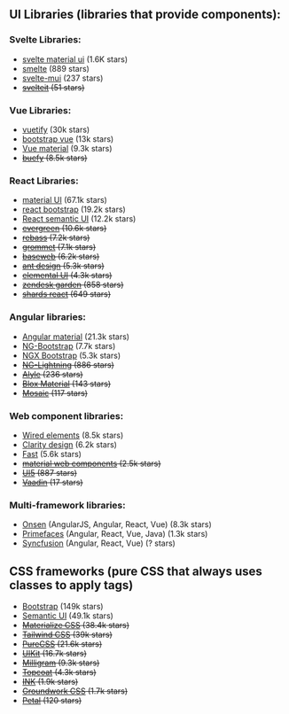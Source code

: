 ## UI Libraries (libraries that provide components):

### Svelte Libraries:

-   [svelte material ui](https://sveltematerialui.com/) (1.6K stars)
-   [smelte](https://smeltejs.com/) (889 stars)
-   [svelte-mui](https://svelte-mui.ibbf.ru/) (237 stars)
-   ~~[svelteit](https://docs.svelteit.dev/) (51 stars)~~

### Vue Libraries:

-   [vuetify](https://vuetifyjs.com/en/) (30k stars)
-   [bootstrap vue](https://bootstrap-vue.org/) (13k stars)
-   [Vue material](https://vuematerial.io/) (9.3k stars)
-   ~~[buefy](https://buefy.org/) (8.5k stars)~~

### React Libraries:

-   [material UI](https://material-ui.com/) (67.1k stars)
-   [react bootstrap](https://react-bootstrap.github.io/) (19.2k stars)
-   [React semantic UI](https://react.semantic-ui.com/) (12.2k stars)
-   ~~[evergreen](https://evergreen.segment.com/) (10.6k stars)~~
-   ~~[rebass](https://rebassjs.org/) (7.2k stars)~~
-   ~~[grommet](https://v2.grommet.io/) (7.1k stars)~~
-   ~~[baseweb](https://baseweb.design/) (6.2k stars)~~
-   ~~[ant design](https://ant.design/) (5.3k stars)~~
-   ~~[elemental UI](http://elemental-ui.com/home) (4.3k stars)~~
-   ~~[zendesk garden](https://garden.zendesk.com/) (858 stars)~~
-   ~~[shards react](https://designrevision.com/docs/shards-react/getting-started) (649 stars)~~

### Angular libraries:

-   [Angular material](https://material.angular.io/) (21.3k stars)
-   [NG-Bootstrap](https://ng-bootstrap.github.io/#/home) (7.7k stars)
-   [NGX Bootstrap](https://valor-softw2are.com/ngx-bootstrap/#/) (5.3k stars)
-   ~~[NG-Lightning](https://ng-lightning.github.io/ng-lightning/#/) (886 stars)~~
-   ~~[Alyle](https://alyle.io/) (236 stars)~~
-   ~~[Blox Material](https://material.src.zone/) (143 stars)~~
-   ~~[Mosaic](https://mosaic.ptsecurity.com/button/overview) (117 stars)~~

### Web component libraries:

-   [Wired elements](https://wiredjs.com/) (8.5k stars)
-   [Clarity design](https://clarity.design/) (6.2k stars)
-   [Fast](https://www.fast.design/) (5.6k stars)
-   ~~[material web components](https://github.com/material-components/material-components-web-components) (2.5k stars)~~
-   ~~[UI5](https://sap.github.io/ui5-webcomponents/) (887 stars)~~
-   ~~[Vaadin](https://vaadin.com/) (17 stars)~~

### Multi-framework libraries:

-   [Onsen](https://onsen.io/) (AngularJS, Angular, React, Vue) (8.3k stars)
-   [Primefaces](https://www.primefaces.org/) (Angular, React, Vue, Java) (1.3k stars)
-   [Syncfusion](https://www.syncfusion.com/) (Angular, React, Vue) (? stars)

## CSS frameworks (pure CSS that always uses classes to apply tags)

-   [Bootstrap](https://getbootstrap.com/) (149k stars)
-   [Semantic UI](https://semantic-ui.com/) (49.1k stars)
-   ~~[Materialize CSS](https://materializecss.com/) (38.4k stars)~~
-   ~~[Tailwind CSS](https://tailwindcss.com/) (39k stars)~~
-   ~~[PureCSS](https://purecss.io/) (21.6k stars)~~
-   ~~[UIKit](https://getuikit.com/) (16.7k stars)~~
-   ~~[Milligram](https://milligram.io/) (9.3k stars)~~
-   ~~[Topcoat](http://topcoat.io/) (4.3k stars)~~
-   ~~[INK](http://ink.sapo.pt/) (1.9k stars)~~
-   ~~[Groundwork CSS](https://groundworkcss.github.io/groundwork/?url=docs/home) (1.7k stars)~~
-   ~~[Petal](https://shakrmedia.github.io/petal/) (120 stars)~~
